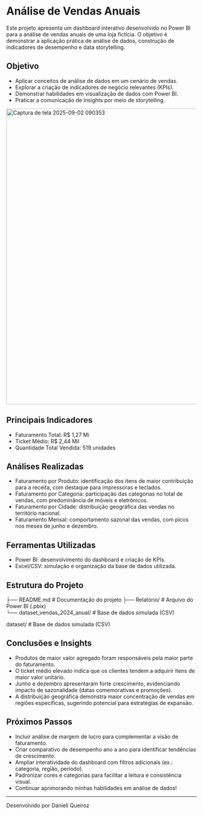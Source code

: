 # Análise de Vendas Anuais

Este projeto apresenta um dashboard interativo desenvolvido no Power BI para a análise de vendas anuais de uma loja fictícia. O objetivo é demonstrar a aplicação prática de análise de dados, construção de indicadores de desempenho e data storytelling.  

## Objetivo  
- Aplicar conceitos de análise de dados em um cenário de vendas.  
- Explorar a criação de indicadores de negócio relevantes (KPIs).  
- Demonstrar habilidades em visualização de dados com Power BI.  
- Praticar a comunicação de insights por meio de storytelling.  

<img width="1107" height="782" alt="Captura de tela 2025-09-02 090353" src="https://github.com/user-attachments/assets/7054912e-132d-4ec5-8035-bcde4858c262" />  

## Principais Indicadores  
- Faturamento Total: R$ 1,27 Mi  
- Ticket Médio: R$ 2,44 Mil  
- Quantidade Total Vendida: 519 unidades  

## Análises Realizadas  
- Faturamento por Produto: identificação dos itens de maior contribuição para a receita, com destaque para impressoras e teclados.  
- Faturamento por Categoria: participação das categorias no total de vendas, com predominância de móveis e eletrônicos.  
- Faturamento por Cidade: distribuição geográfica das vendas no território nacional.  
- Faturamento Mensal: comportamento sazonal das vendas, com picos nos meses de junho e dezembro.  

## Ferramentas Utilizadas  
- Power BI: desenvolvimento do dashboard e criação de KPIs.  
- Excel/CSV: simulação e organização da base de dados utilizada.  

## Estrutura do Projeto  
├── README.md # Documentação do projeto
├── Relatório/ # Arquivo do Power BI (.pbix)  
└── dataset_vendas_2024_anual/ # Base de dados simulada (CSV)

dataset/ # Base de dados simulada (CSV)  
## Conclusões e Insights  
- Produtos de maior valor agregado foram responsáveis pela maior parte do faturamento.  
- O ticket médio elevado indica que os clientes tendem a adquirir itens de maior valor unitário.  
- Junho e dezembro apresentaram forte crescimento, evidenciando impacto de sazonalidade (datas comemorativas e promoções).  
- A distribuição geográfica demonstra maior concentração de vendas em regiões específicas, sugerindo potencial para estratégias de expansão.  

## Próximos Passos  
- Incluir análise de margem de lucro para complementar a visão de faturamento.  
- Criar comparativo de desempenho ano a ano para identificar tendências de crescimento.  
- Ampliar interatividade do dashboard com filtros adicionais (ex.: categoria, região, período).  
- Padronizar cores e categorias para facilitar a leitura e consistência visual.
- Continuar aprimorando minhas habilidades em análise de dados!

---

Desenvolvido por Danieli Queiroz

